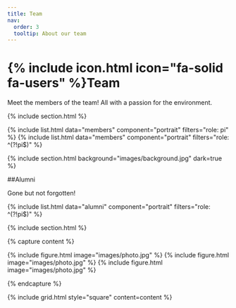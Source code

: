 ```yaml
---
title: Team
nav:
  order: 3
  tooltip: About our team
---
```


# {% include icon.html icon="fa-solid fa-users" %}Team

Meet the members of the team! All with a passion for the environment.

{% include section.html %}

{% include list.html data="members" component="portrait" filters="role: pi" %}
{% include list.html data="members" component="portrait" filters="role: ^(?!pi$)" %}

{% include section.html background="images/background.jpg" dark=true %}

##Alumni

Gone but not forgotten!

{% include list.html data="alumni" component="portrait" filters="role: ^(?!pi$)" %}


{% include section.html %}

{% capture content %}

{% include figure.html image="images/photo.jpg" %}
{% include figure.html image="images/photo.jpg" %}
{% include figure.html image="images/photo.jpg" %}

{% endcapture %}

{% include grid.html style="square" content=content %}
